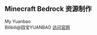<h2>Minecraft Bedrock 资源制作</h2>
<span>My Yuanbao</span>
<br>
<span>Bilibili@园宝YUANBAO</span>
<a class="url-text" href="https://yuanbaohhs.github.io/root/" target="_blank">访问官网</a>
